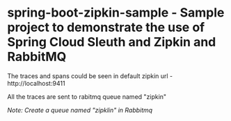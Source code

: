 # spring-boot-zipkin-sample - Sample project to demonstrate the use of Spring Cloud Sleuth and Zipkin and RabbitMQ

The traces and spans could be seen in default zipkin url - http://localhost:9411

All the traces are sent to rabitmq queue named "zipkin"

*Note: Create a queue named "zipklin" in Rabbitmq*
